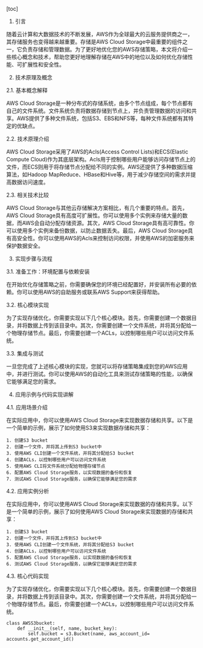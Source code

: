 
[toc]                    
                
                
1. 引言

随着云计算和大数据技术的不断发展，AWS作为全球最大的云服务提供商之一，其存储服务也变得越来越重要。存储是AWS Cloud Storage中最重要的组件之一，它负责存储和管理数据。为了更好地优化您的AWS存储策略，本文将介绍一些核心概念和技术，帮助您更好地理解存储在AWS中的地位以及如何优化存储性能、可扩展性和安全性。

2. 技术原理及概念

2.1. 基本概念解释

AWS Cloud Storage是一种分布式的存储系统，由多个节点组成，每个节点都有自己的文件系统。文件系统负责将数据存储到节点上，并负责管理数据的访问和共享。AWS提供了多种文件系统，包括S3、EBS和NFS等，每种文件系统都有其特定的优缺点。

2.2. 技术原理介绍

AWS Cloud Storage采用了AWS的Acls(Access Control Lists)和ECS(Elastic Compute Cloud)作为其底层架构。Acls用于控制哪些用户能够访问存储节点上的文件，而ECS则用于将存储节点分配给不同的实例。AWS还提供了多种数据压缩算法，如Hadoop MapReduce、HBase和Hive等，用于减少存储空间的需求并提高数据访问速度。

2.3. 相关技术比较

AWS Cloud Storage与其他云存储解决方案相比，有几个重要的特点。首先，AWS Cloud Storage具有高度可扩展性。你可以使用多个实例来存储大量的数据，而AWS会自动分配存储资源。其次，AWS Cloud Storage具有高可靠性。你可以使用多个实例来备份数据，以防止数据丢失。最后，AWS Cloud Storage具有高安全性。你可以使用AWS的Acls来控制访问权限，并使用AWS的加密服务来保护数据安全。

3. 实现步骤与流程

3.1. 准备工作：环境配置与依赖安装

在开始优化存储策略之前，你需要确保您的环境已经配置好，并安装所有必要的依赖。你可以使用AWS的自助服务或联系AWS Support来获得帮助。

3.2. 核心模块实现

为了实现存储优化，你需要实现以下几个核心模块。首先，你需要创建一个数据目录，并将数据上传到该目录中。其次，你需要创建一个文件系统，并将其分配给一个物理存储节点。最后，你需要创建一个ACLs，以控制哪些用户可以访问文件系统。

3.3. 集成与测试

一旦您完成了上述核心模块的实现，您就可以将存储策略集成到您的AWS应用中，并进行测试。你可以使用AWS的自动化工具来测试存储策略的性能，以确保它能够满足您的需求。

4. 应用示例与代码实现讲解

4.1. 应用场景介绍

在实际应用中，你可以使用AWS Cloud Storage来实现数据存储和共享。以下是一个简单的示例，展示了如何使用S3来实现数据存储和共享：

```
1. 创建S3 bucket
2. 创建一个文件，并将其上传到S3 bucket中
3. 使用AWS CLI创建一个文件系统，并将其分配给S3 bucket
4. 创建ACLs，以控制哪些用户可以访问文件系统
5. 使用AWS CLI将文件系统分配给物理存储节点
6. 配置AWS Cloud Storage服务，以实现数据的备份和恢复
7. 测试AWS Cloud Storage服务，以确保它能够满足您的需求
```

4.2. 应用实例分析

在实际应用中，你可以使用AWS Cloud Storage来实现数据的存储和共享。以下是一个简单的示例，展示了如何使用AWS Cloud Storage来实现数据的存储和共享：

```
1. 创建S3 bucket
2. 创建一个文件，并将其上传到S3 bucket中
3. 使用AWS CLI创建一个文件系统，并将其分配给S3 bucket
4. 创建ACLs，以控制哪些用户可以访问文件系统
5. 配置AWS Cloud Storage服务，以实现数据的备份和恢复
6. 测试AWS Cloud Storage服务，以确保它能够满足您的需求
```

4.3. 核心代码实现

为了实现存储优化，你需要实现以下几个核心模块。首先，你需要创建一个数据目录，并将数据上传到该目录中。其次，你需要创建一个文件系统，并将其分配给一个物理存储节点。最后，你需要创建一个ACLs，以控制哪些用户可以访问文件系统。

```
class AWSS3bucket:
    def __init__(self, name, bucket_key):
        self.bucket = s3.Bucket(name, aws_account_id= accounts.get_account_id()
```

